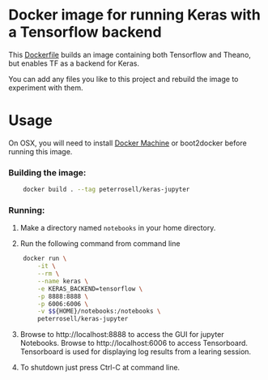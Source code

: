 # Docker image for running Keras with a Tensorflow backend

This [Dockerfile](/Dockerfile) builds an image containing both Tensorflow and Theano, but
enables TF as a backend for Keras.

You can add any files you like to this project and rebuild the image to
experiment with them.

# Usage

On OSX, you will need to install [Docker Machine](https://docs.docker.com/machine/)
or boot2docker before running this image.

### Building the image:

```bash
	docker build . --tag peterrosell/keras-jupyter
```

### Running:

1. Make a directory named ```notebooks``` in your home directory.

2. Run the following command from command line

```bash
	docker run \
		-it \
		--rm \
		--name keras \
		-e KERAS_BACKEND=tensorflow \
		-p 8888:8888 \
		-p 6006:6006 \
		-v $${HOME}/notebooks:/notebooks \
		peterrosell/keras-jupyter
```

3. Browse to http://localhost:8888 to access the GUI for jupyter Notebooks. 
Browse to http://localhost:6006 to access Tensorboard. Tensorboard is used for displaying log results from a learing session.

4. To shutdown just press Ctrl-C at command line.


